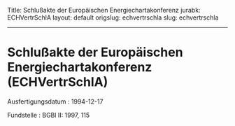Title: Schlußakte der Europäischen Energiechartakonferenz
jurabk: ECHVertrSchlA
layout: default
origslug: echvertrschla
slug: echvertrschla

---

# Schlußakte der Europäischen Energiechartakonferenz (ECHVertrSchlA)

Ausfertigungsdatum
:   1994-12-17

Fundstelle
:   BGBl II: 1997, 115

